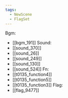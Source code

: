 ```yaml
---
tags:
  - NewScene
  - FlagSet
---
```

Bgm:
- [[bgm_191]]
Sound:
- [[sound_370]]
- [[sound_26]]
- [[sound_249]]
- [[sound_130]]
- [[sound_524]]
Fn:
- [[t0135_function4]]
- [[t0135_function5]]
- [[t0135_function3]]
Flag:
- [[flag_9477]]
